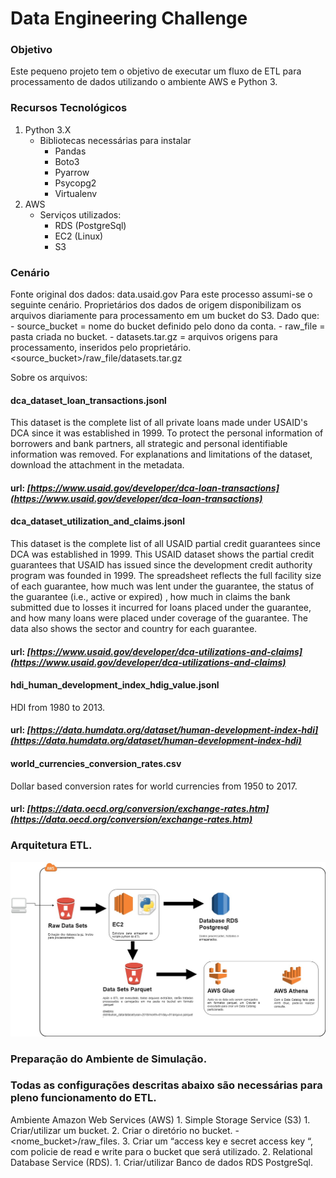# Data Engineering Challenge

### Objetivo
Este pequeno projeto tem o objetivo de executar um fluxo de ETL para processamento de dados utilizando o ambiente AWS e Python 3.

### Recursos Tecnológicos
1. Python 3.X
	- Bibliotecas necessárias para instalar
		- Pandas
		- Boto3
		- Pyarrow
		- Psycopg2
		- Virtualenv
2. AWS
	- Serviços utilizados:
		- RDS (PostgreSql)
		- EC2 (Linux)
		- S3

### Cenário
Fonte original dos dados: data.usaid.gov
Para este processo assumi-se o seguinte cenário.
	Proprietários dos dados de origem disponibilizam os arquivos diariamente para processamento em um bucket do S3.
		Dado que:
		- source_bucket = nome do bucket definido pelo dono da conta.
		- raw_file = pasta criada no bucket.
		- datasets.tar.gz = arquivos origens para processamento, inseridos pelo proprietário.
			<source_bucket>/raw_file/datasets.tar.gz


Sobre os arquivos:

#### dca_dataset_loan_transactions.jsonl
This dataset is the complete list of all private loans made under USAID's DCA since it was established in 1999. To protect the personal information of borrowers and bank partners, all strategic and personal identifiable information was removed. For explanations and limitations of the dataset, download the attachment in the metadata.

#### url: *[https://www.usaid.gov/developer/dca-loan-transactions](https://www.usaid.gov/developer/dca-loan-transactions)*
 
#### dca_dataset_utilization_and_claims.jsonl
This dataset is the complete list of all USAID partial credit guarantees since DCA was established in 1999. This USAID dataset shows the partial credit guarantees that USAID has issued since the development credit authority program was founded in 1999. The spreadsheet reflects the full facility size of each guarantee, how much was lent under the guarantee, the status of the guarantee (i.e., active or expired) , how much in claims the bank submitted due to losses it incurred for loans placed under the guarantee, and how many loans were placed under coverage of the guarantee. The data also shows the sector and country for each guarantee.

#### url: *[https://www.usaid.gov/developer/dca-utilizations-and-claims](https://www.usaid.gov/developer/dca-utilizations-and-claims)*
 
#### hdi_human_development_index_hdig_value.jsonl
HDI from 1980 to 2013.

#### url: *[https://data.humdata.org/dataset/human-development-index-hdi](https://data.humdata.org/dataset/human-development-index-hdi)*

#### world_currencies_conversion_rates.csv
Dollar based conversion rates for world currencies from 1950 to 2017.

#### url: *[https://data.oecd.org/conversion/exchange-rates.htm](https://data.oecd.org/conversion/exchange-rates.htm)*
	

### Arquitetura ETL.

![](./images/etl_flow.jpg)



### Preparação do Ambiente de Simulação.

### Todas as configurações descritas abaixo são necessárias para pleno funcionamento do ETL.
Ambiente Amazon Web Services (AWS)
	1.	Simple Storage Service (S3)
		1.	Criar/utilizar um bucket.
		2.	Criar o diretório no bucket.
			- <nome_bucket>/raw_files.
		3.	Criar um “access key e secret access key “, com policie de read e write para o bucket que será utilizado.
	2.	Relational Database Service (RDS).
		1.	Criar/utilizar Banco de dados RDS PostgreSql.
